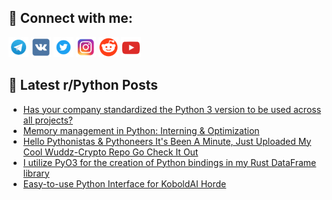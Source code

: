 ## 🔎 Connect with me:
[<img src="https://github.com/bullbesh/bullbesh/blob/main/images/Telegram.png" width="32" height="32" />](https://t.me/bullbesh)
[<img src="https://github.com/bullbesh/bullbesh/blob/main/images/VK.png" width="32" height="32" />](https://vk.com/bullbesh)
[<img src="https://github.com/bullbesh/bullbesh/blob/main/images/Twitter.png" width="32" height="32" />](https://twitter.com/bullbesh1)
[<img src="https://github.com/bullbesh/bullbesh/blob/main/images/Instagram.png" width="32" height="32" />](https://www.instagram.com/bullbesh)
[<img src="https://github.com/bullbesh/bullbesh/blob/main/images/Reddit.png" width="32" height="32" />](https://www.reddit.com/user/bullbesh)
[<img src="https://github.com/bullbesh/bullbesh/blob/main/images/YouTube.png" width="32" height="32" />](https://www.youtube.com/channel/UCtfjRs6uzgq5mfm8S06WTcg)

## 📕 Latest r/Python Posts
<!-- BLOG-POST-LIST:START -->
- [Has your company standardized the Python 3 version to be used across all projects?](https://www.reddit.com/r/Python/comments/177u229/has_your_company_standardized_the_python_3/)
- [Memory management in Python: Interning &amp; Optimization](https://www.reddit.com/r/Python/comments/177rstj/memory_management_in_python_interning_optimization/)
- [Hello Pythonistas &amp; Pythoneers It&#39;s Been A Minute, Just Uploaded My Cool Wuddz-Crypto Repo Go Check It Out](https://www.reddit.com/r/Python/comments/177p6zp/hello_pythonistas_pythoneers_its_been_a_minute/)
- [I utilize PyO3 for the creation of Python bindings in my Rust DataFrame library](https://www.reddit.com/r/Python/comments/177l0qb/i_utilize_pyo3_for_the_creation_of_python/)
- [Easy-to-use Python Interface for KoboldAI Horde](https://www.reddit.com/r/Python/comments/177kyk8/easytouse_python_interface_for_koboldai_horde/)
<!-- BLOG-POST-LIST:END -->
